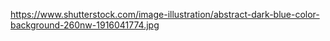 https://www.shutterstock.com/image-illustration/abstract-dark-blue-color-background-260nw-1916041774.jpg
